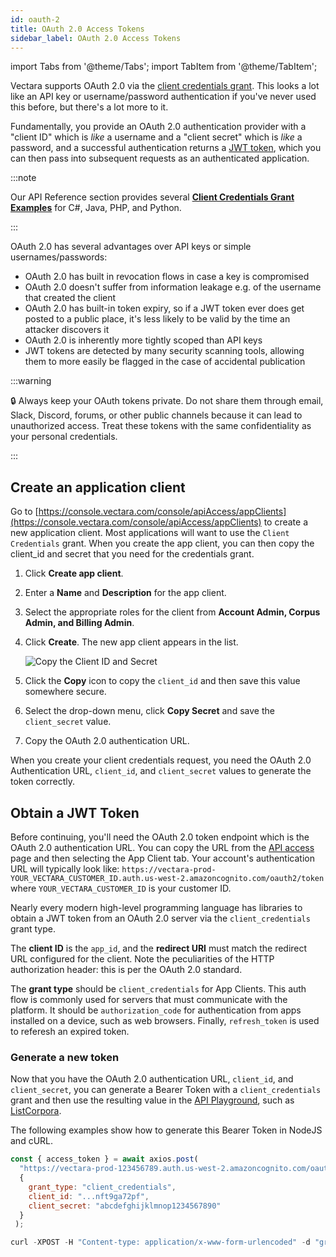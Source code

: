 ```yaml
---
id: oauth-2
title: OAuth 2.0 Access Tokens
sidebar_label: OAuth 2.0 Access Tokens
---
```


import Tabs from '@theme/Tabs';
import TabItem from '@theme/TabItem';

Vectara supports OAuth 2.0 via the
[client credentials grant](https://oauth.net/2/grant-types/client-credentials/).
This looks a lot like an API key or username/password authentication if you've
never used this before, but there's a lot more to it.

Fundamentally, you provide an OAuth 2.0 authentication provider with a
"client ID" which is *like* a username and a "client secret" which is *like*
a password, and a successful authentication returns a
[JWT token](https://jwt.io/), which you can then pass into subsequent requests
as an authenticated application.

:::note

Our API Reference section provides several [**Client Credentials Grant Examples**](/docs/getting-started-samples/JWTFetcher.cs) for C#, Java, PHP, and Python.

:::

OAuth 2.0 has several advantages over API keys or simple usernames/passwords:
- OAuth 2.0 has built in revocation flows in case a key is compromised
- OAuth 2.0 doesn't suffer from information leakage e.g. of the username 
  that created the client
- OAuth 2.0 has built-in token expiry, so if a JWT token ever does get posted 
  to a public place, it's less likely to be valid by the time an attacker 
  discovers it
- OAuth 2.0 is inherently more tightly scoped than API keys
- JWT tokens are detected by many security scanning tools, allowing them to 
  more easily be flagged in the case of accidental publication

:::warning

:lock: Always keep your OAuth tokens private. Do not share them through email, 
Slack, Discord, forums, or other public channels because it can lead to 
unauthorized access. Treat these tokens with the same confidentiality as your 
personal credentials. 

:::

## Create an application client
Go to [https://console.vectara.com/console/apiAccess/appClients](https://console.vectara.com/console/apiAccess/appClients)
to create a new application client.  Most applications will want to use the
`Client Credentials` grant. When you create the app client, you can then copy the 
client_id and secret that you need for the credentials grant.

1. Click **Create app client**.
2. Enter a **Name** and **Description** for the app client.
3. Select the appropriate roles for the client from **Account Admin, 
   Corpus Admin, and Billing Admin**.
4. Click **Create**.
   The new app client appears in the list.

   ![Copy the Client ID and Secret](/img/copy_client_id_and_secret.png)
5. Click the **Copy** icon to copy the `client_id` and then save this value somewhere secure.
6. Select the drop-down menu, click **Copy Secret** and save the `client_secret` value.
7. Copy the OAuth 2.0 authentication URL.

When you create your client credentials request, you need 
the OAuth 2.0 Authentication URL, `client_id`, and `client_secret` values to
generate the token correctly.

## Obtain a JWT Token

Before continuing, you'll need the OAuth 2.0 token endpoint which is the OAuth 
2.0 authentication URL. You can copy the URL from the [API access](https://console.vectara.com/console/apiAccess/appClients)
page and then selecting the App Client tab. Your account's authentication URL will typically look like:
`https://vectara-prod-YOUR_VECTARA_CUSTOMER_ID.auth.us-west-2.amazoncognito.com/oauth2/token`
where `YOUR_VECTARA_CUSTOMER_ID` is your customer ID.

Nearly every modern high-level programming language has libraries to obtain a
JWT token from an OAuth 2.0 server via the `client_credentials` grant type.

The **client ID** is the `app_id`, and the **redirect URI**
must match the redirect URL configured for the client. Note the peculiarities
of the HTTP authorization header: this is per the OAuth 2.0 standard.

The **grant type** should be `client_credentials` for App Clients. This auth
flow is commonly used for servers that must communicate with the platform. It
should be `authorization_code` for authentication from apps installed on a
device, such as web browsers. Finally, `refresh_token` is used to referesh
an expired token.

### Generate a new token

Now that you have the OAuth 2.0 authentication URL, 
`client_id`, and `client_secret`, you can generate a Bearer Token with 
a `client_credentials` grant and then use the resulting value in 
the [API Playground](/docs/rest-api/), such as [ListCorpora](/docs/rest-api/list-corpora).

The following examples show how to generate this Bearer Token in NodeJS and cURL.

<Tabs>
<TabItem value="nodejs-example" label="NodeJS">

```js
const { access_token } = await axios.post(
  "https://vectara-prod-123456789.auth.us-west-2.amazoncognito.com/oauth2/token",
  {
    grant_type: "client_credentials",
    client_id: "...nft9ga72pf",
    client_secret: "abcdefghijklmnop1234567890"
  }
 );
```
</TabItem>
<TabItem value="curl-example" label="cURL" default>

```js
curl -XPOST -H "Content-type: application/x-www-form-urlencoded" -d "grant_type=client_credentials&client_id=...nft9ga72pf&client_secret=abcdefghijklmnop1234567890" https://vectara-prod-123456789.auth.us-west-2.amazoncognito.com/oauth2/token | jq -r ".access_token"

```
</TabItem>

</Tabs>